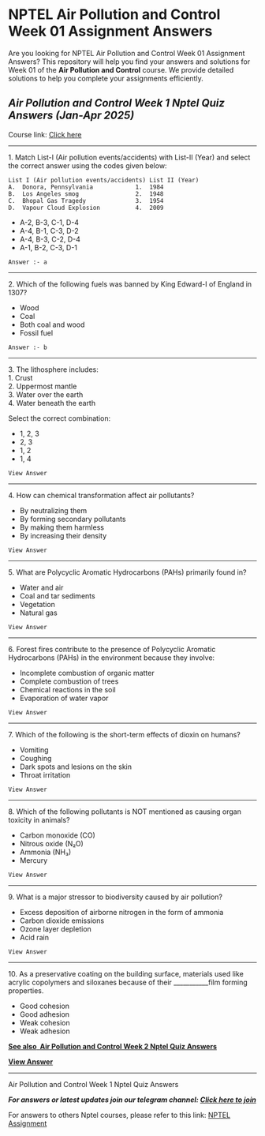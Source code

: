 # NPTEL Air Pollution and Control Week 01 Assignment Answers

Are you looking for NPTEL Air Pollution and Control Week 01 Assignment Answers? This repository will help you find your answers and solutions for Week 01 of the **Air Pollution and Control** course. We provide detailed solutions to help you complete your assignments efficiently.

## _Air Pollution and Control Week 1 Nptel Quiz Answers (Jan-Apr 2025)_

Course link: [Click here](https://onlinecourses.nptel.ac.in/noc25_ce04/course)

***

1\. Match List-I (Air pollution events/accidents) with List-II (Year) and select the correct answer using the codes given below:

    List I (Air pollution events/accidents) List II (Year)
    A.  Donora, Pennsylvania            1.  1984
    B.  Los Angeles smog                2.  1948
    C.  Bhopal Gas Tragedy              3.  1954
    D.  Vapour Cloud Explosion          4.  2009

- A-2, B-3, C-1, D-4
- A-4, B-1, C-3, D-2
- A-4, B-3, C-2, D-4
- A-1, B-2, C-3, D-1

<!---->

    Answer :- a

***

2\. Which of the following fuels was banned by King Edward-I of England in 1307?

- Wood
- Coal
- Both coal and wood
- Fossil fuel

<!---->

    Answer :- b

***

3\. The lithosphere includes:\
1\. Crust\
2\. Uppermost mantle\
3\. Water over the earth\
4\. Water beneath the earth

Select the correct combination:

- 1, 2, 3
- 2, 3
- 1, 2
- 1, 4

<!---->

    View Answer

***

4\. How can chemical transformation affect air pollutants?

- By neutralizing them
- By forming secondary pollutants
- By making them harmless
- By increasing their density

<!---->

    View Answer

***

5\. What are Polycyclic Aromatic Hydrocarbons (PAHs) primarily found in?

- Water and air
- Coal and tar sediments
- Vegetation
- Natural gas

<!---->

    View Answer

***

6\. Forest fires contribute to the presence of Polycyclic Aromatic Hydrocarbons (PAHs) in the environment because they involve:

- Incomplete combustion of organic matter
- Complete combustion of trees
- Chemical reactions in the soil
- Evaporation of water vapor

<!---->

    View Answer

***

7\. Which of the following is the short-term effects of dioxin on humans?

- Vomiting
- Coughing
- Dark spots and lesions on the skin
- Throat irritation

<!---->

    View Answer

***

8\. Which of the following pollutants is NOT mentioned as causing organ toxicity in animals?

- Carbon monoxide (CO)
- Nitrous oxide (N₂O)
- Ammonia (NH₃)
- Mercury

<!---->

    View Answer

***

9\. What is a major stressor to biodiversity caused by air pollution?

- Excess deposition of airborne nitrogen in the form of ammonia
- Carbon dioxide emissions
- Ozone layer depletion
- Acid rain

<!---->

    View Answer

***

10\. As a preservative coating on the building surface, materials used like acrylic copolymers and siloxanes because of their \_\_\_\_\_\_\_\_\_\_\_film forming properties.

- Good cohesion
- Good adhesion
- Weak cohesion
- Weak adhesion

[****See also**  **Air Pollution and Control Week 2 Nptel Quiz Answers****](https://progiez.com/air-pollution-and-control-week-2-nptel-quiz-answers)

**[**View Answer**](https://my.progiez.com/courses/air-pollution-and-control-nptel-answers/)**

***

Air Pollution and Control Week 1 Nptel Quiz Answers

**_**For answers or latest updates join our telegram channel: [**Click here to join**](https://telegram.me/nptel_assignments)**_**[](https://progiez.com/ethical-hacking-nptel-week-5-assignment-answers)

For answers to others Nptel courses, please refer to this link: [NPTEL Assignment](https://progiez.com/nptel-assignment-answers)

